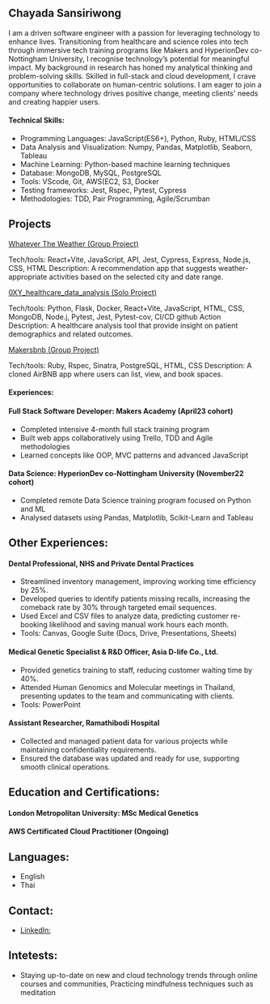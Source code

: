 ## Chayada Sansiriwong

I am a driven software engineer with a passion for leveraging technology to enhance lives. Transitioning from healthcare and science roles into tech through immersive tech training programs like Makers and HyperionDev co-Nottingham University, I recognise technology’s potential for meaningful impact. My background in research has honed my analytical thinking and problem-solving skills. Skilled in full-stack and cloud development, I crave opportunities to collaborate on human-centric solutions. I am eager to join a company where technology drives positive change, meeting clients' needs and creating happier users.

#### Technical Skills:
- Programming Languages: JavaScript(ES6+), Python, Ruby, HTML/CSS
- Data Analysis and Visualization: Numpy, Pandas, Matplotlib, Seaborn, Tableau
- Machine Learning: Python-based machine learning techniques
- Database: MongoDB, MySQL, PostgreSQL
- Tools: VScode, Git, AWS(EC2, S3, Docker
- Testing frameworks: Jest, Rspec, Pytest, Cypress
- Methodologies: TDD, Pair Programming, Agile/Scrumban

## Projects

[Whatever The Weather (Group Project)](https://github.com/lplclaremont/ep3-raining-mern)

Tech/tools: React+Vite, JavaScript, API, Jest, Cypress, Express, Node.js, CSS, HTML
Description: A recommendation app that suggests weather-appropriate activities based on the selected city and date range.

[0XY_healthcare_data_analysis (Solo Project)](https://github.com/csanann/0XY_healthcare_data_analysis)

Tech/tools: Python, Flask, Docker, React+Vite, JavaScript, HTML, CSS, MongoDB, Node.j, Pytest, Jest, Pytest-cov, CI/CD github Action
Description: A healthcare analysis tool that provide insight on patient demographics and related outcomes.

[Makersbnb (Group Project)](https://github.com/csanann/makersbnb-ruby-seed)

Tech/tools: Ruby, Rspec, Sinatra, PostgreSQL, HTML, CSS
Description: A cloned AirBNB app where users can list, view, and book spaces.

#### Experiences:

#### Full Stack Software Developer: Makers Academy (April23 cohort)
- Completed intensive 4-month full stack training program
- Built web apps collaboratively using Trello, TDD and Agile methodologies
- Learned concepts like OOP, MVC patterns and advanced JavaScript

#### Data Science: HyperionDev co-Nottingham University (November22 cohort)
- Completed remote Data Science training program focused on Python and ML
- Analysed datasets using Pandas, Matplotlib, Scikit-Learn and Tableau

## Other Experiences:

#### Dental Professional, NHS and Private Dental Practices
- Streamlined inventory management, improving working time efficiency by 25%.
- Developed queries to identify patients missing recalls, increasing the comeback rate by 30% through targeted email sequences.
- Used Excel and CSV files to analyze data, predicting customer re-booking likelihood and saving manual work hours each month.
- Tools: Canvas, Google Suite (Docs, Drive, Presentations, Sheets)

#### Medical Genetic Specialist & R&D Officer, Asia D-life Co., Ltd.
- Provided genetics training to staff, reducing customer waiting time by 40%.
- Attended Human Genomics and Molecular meetings in Thailand, presenting updates to the team and communicating with clients.
- Tools: PowerPoint

#### Assistant Researcher, Ramathibodi Hospital
- Collected and managed patient data for various projects while maintaining confidentiality requirements.
- Ensured the database was updated and ready for use, supporting smooth clinical operations.

## Education and Certifications:

#### London Metropolitan University: MSc Medical Genetics
#### AWS Certificated Cloud Practitioner (Ongoing)

## Languages:  
- English
- Thai

## Contact:
- [LinkedIn:](https://www.linkedin.com/in/chayada-s-1a026220) 

## Intetests:
- Staying up-to-date on new and cloud technology trends through online courses and communities, Practicing mindfulness techniques such as meditation